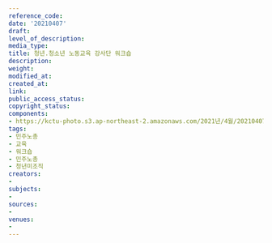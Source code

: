 ```yaml
---
reference_code: 
date: '20210407'
draft: 
level_of_description: 
media_type: 
title: 청년.청소년 노동교육 강사단 워크숍
description: 
weight: 
modified_at: 
created_at: 
link: 
public_access_status: 
copyright_status: 
components:
- https://kctu-photo.s3.ap-northeast-2.amazonaws.com/2021년/4월/20210407-청년.청소년+노동교육+강사단+워크숍_민주노총_교육_워크숍_민주노총_청년미조직/_1DX0023.jpg
tags:
- 민주노총
- 교육
- 워크숍
- 민주노총
- 청년미조직
creators:
- 
subjects:
- 
sources:
- 
venues:
- 
---
```

